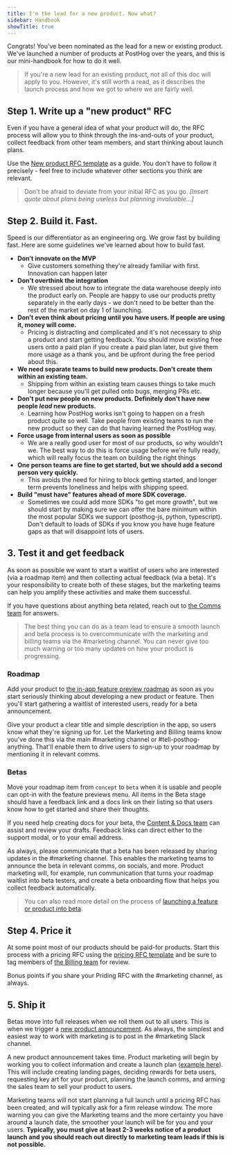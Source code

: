 ```yaml
---
title: I'm the lead for a new product. Now what?
sidebar: Handbook
showTitle: true
---
```


Congrats! You've been nominated as the lead for a new or existing product. We've launched a number of products at PostHog over the years, and this is our mini-handbook for how to do it well.

> If you're a new lead for an existing product, not all of this doc will apply to you. However, it's still worth a read, as it describes the launch process and how we got to where we are fairly well.

## Step 1. Write up a "new product" RFC

Even if you have a general idea of what your product will do, the RFC process will allow you to think through the ins-and-outs of your product, collect feedback from other team members, and start thinking about launch plans.

Use the [New product RFC template](https://github.com/PostHog/product-internal/blob/main/requests-for-comments/templates/request-for-comments-new-product.md) as a guide. You don't have to follow it precisely - feel free to include whatever other sections you think are relevant. 

> Don't be afraid to deviate from your initial RFC as you go. *[Insert quote about plans being useless but planning invaluable...]*

## Step 2. Build it. Fast.

Speed is our differentiator as an engineering org. We grow fast by building fast. Here are some guidelines we've learned about how to build fast.

* **Don’t innovate on the MVP**
  * Give customers something they're already familiar with first. Innovation can happen later
* **Don't overthink the integration**
  * We stressed about how to integrate the data warehouse deeply into the product early on. People are happy to use our products pretty separately in the early days - we don't need to be better than the rest of the market on day 1 of launching.
* **Don’t even think about pricing until you have users. If people are using it, money will come.**
  * Pricing is distracting and complicated and it's not necessary to ship a product and start getting feedback. You should move existing free users onto a paid plan if you create a paid plan later, but give them more usage as a thank you, and be upfront during the free period about this.
* **We need separate teams to build new products. Don't create them within an existing team.**
  * Shipping from within an existing team causes things to take much longer because you'll get pulled onto bugs, merging PRs etc.
* **Don't put new people on new products. Definitely don't have new people _lead_ new products.**
  * Learning how PostHog works isn't going to happen on a fresh product quite so well. Take people from existing teams to run the new product so they can do that having learned the PostHog way.
* **Force usage from internal users as soon as possible**
  * We are a really good user for most of our products, so why wouldn't we. The best way to do this is force usage before we're fully ready, which will really focus the team on building the right things
* **One person teams are fine to get started, but we should add a second person very quickly.**
  * This avoids the need for hiring to block getting started, and longer term prevents loneliness and helps with shipping speed.
* **Build "must have" features ahead of more SDK coverage.**
  * Sometimes we could add more SDKs "to get more growth", but we should start by making sure we can offer the bare minimum within the most popular SDKs we support (posthog-js, python, typescript). Don't default to loads of SDKs if you know you have huge feature gaps as that will disappoint lots of users.
 
## 3. Test it and get feedback

As soon as possible we want to start a waitlist of users who are interested (via a roadmap item) and then collecting actual feedback (via a beta). It's your responsibility to create both of these stages, but the marketing teams can help you amplify these activities and make them successful. 

If you have questions about anything beta related, reach out to [the Comms team](/teams/words-and-pictures) for answers. 

> The best thing you can do as a team lead to ensure a smooth launch and beta process is to overcommunicate with the marketing and billing teams via the #marketing channel. You can never give too much warning or too many updates on how your product is progressing. 

### Roadmap

Add your product to [the in-app feature preview roadmap](/docs/feature-flags/early-access-feature-management) as soon as you start seriously thinking about developing a new product or feature. Then you'll start gathering a waitlist of interested users, ready for a beta announcement. 

Give your product a clear title and simple description in the app, so users know what they're signing up for. Let the Marketing and Billing teams know you've done this via the main #marketing channel or #tell-posthog-anything. That'll enable them to drive users to sign-up to your roadmap by mentioning it in relevant comms. 

### Betas

Move your roadmap item from `concept` to `beta` when it is usable and people can opt-in with the feature previews menu. All items in the Beta stage should have a feedback link and a docs link on their listing so that users know how to get started and share their thoughts. 

If you need help creating docs for your beta, the [Content & Docs team](/teams/marketing) can assist and review your drafts. Feedback links can direct either to the support modal, or to your email address. 

As always, please communicate that a beta has been released by sharing updates in the #marketing channel. This enables the marketing teams to announce the beta in relevant comms, on socials, and more. Product marketing will, for example, run communication that turns your roadmap waitlist into beta testers, and create a beta onboarding flow that helps you collect feedback automatically. 

> You can also read more detail on the process of [launching a feature or product into beta](/handbook/product/releasing-as-beta).

## Step 4. Price it

At some point most of our products should be paid-for products. Start this process with a pricing RFC using the [pricing RFC template](https://github.com/PostHog/product-internal/blob/main/requests-for-comments/templates/request-for-comments-new-pricing.md?plain=1) and be sure to tag members of [the Billing team](/teams/billing) for review.

Bonus points if you share your Priding RFC with the #marketing channel, as always. 

## 5. Ship it 

Betas move into full releases when we roll them out to all users. This is when we trigger a [new product announcement](/handbook/words-and-pictures/product-announcements#new-product-announcements). As always, the simplest and easiest way to work with marketing is to post in the #marketing Slack channel.  

A new product announcement takes time. Product marketing will begin by working you to collect information and create a launch plan ([example here](https://github.com/PostHog/meta/issues/298)). This will include creating landing pages, deciding rewards for beta users, requesting key art for your product, planning the launch comms, and arming the sales team to sell your product to users. 

Marketing teams will not start planning a full launch until a pricing RFC has been created, and will typically ask for a firm release window. The more warning you can give the Marketing teams and the more certainty you have around a launch date, the smoother your launch will be for you and your users. **Typically, you must give at least 2-3 weeks notice of a product launch and you should reach out directly to marketing team leads if this is not possible.**